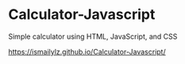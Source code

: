 # Calculator-Javascript
Simple calculator using HTML, JavaScript, and CSS

https://ismailylz.github.io/Calculator-Javascript/
